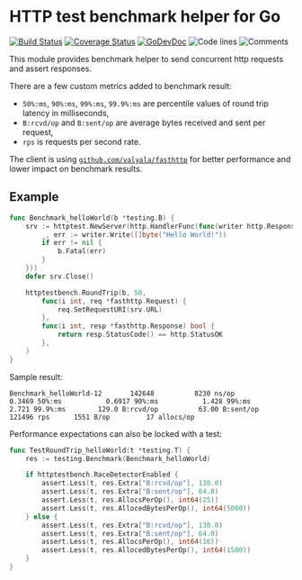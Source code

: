 # HTTP test benchmark helper for Go

[![Build Status](https://github.com/bool64/httptestbench/workflows/test/badge.svg)](https://github.com/bool64/httptestbench/actions?query=branch%3Amaster+workflow%3Atest)
[![Coverage Status](https://codecov.io/gh/bool64/httptestbench/branch/master/graph/badge.svg)](https://codecov.io/gh/bool64/httptestbench)
[![GoDevDoc](https://img.shields.io/badge/dev-doc-00ADD8?logo=go)](https://pkg.go.dev/github.com/bool64/httptestbench)
![Code lines](https://sloc.xyz/github/bool64/httptestbench/?category=code)
![Comments](https://sloc.xyz/github/bool64/httptestbench/?category=comments)

This module provides benchmark helper to send concurrent http requests and assert responses.

There are a few custom metrics added to benchmark result:
* `50%:ms`, `90%:ms`, `99%:ms`, `99.9%:ms` are percentile values of round trip latency in milliseconds,
* `B:rcvd/op` and `B:sent/op` are average bytes received and sent per request,
* `rps` is requests per second rate.

The client is using [`github.com/valyala/fasthttp`](https://github.com/valyala/fasthttp) for better performance 
and lower impact on benchmark results.

## Example

```go
func Benchmark_helloWorld(b *testing.B) {
	srv := httptest.NewServer(http.HandlerFunc(func(writer http.ResponseWriter, request *http.Request) {
		_, err := writer.Write([]byte("Hello World!"))
		if err != nil {
			b.Fatal(err)
		}
	}))
	defer srv.Close()

	httptestbench.RoundTrip(b, 50,
		func(i int, req *fasthttp.Request) {
			req.SetRequestURI(srv.URL)
		},
		func(i int, resp *fasthttp.Response) bool {
			return resp.StatusCode() == http.StatusOK
		},
	)
}
```

Sample result:

```
Benchmark_helloWorld-12    	  142648	      8230 ns/op	         0.3469 50%:ms	         0.6917 90%:ms	         1.428 99%:ms	         2.721 99.9%:ms	       129.0 B:rcvd/op	        63.00 B:sent/op	    121496 rps	    1551 B/op	      17 allocs/op
```

Performance expectations can also be locked with a test: 
```go
func TestRoundTrip_helloWorld(t *testing.T) {
	res := testing.Benchmark(Benchmark_helloWorld)

	if httptestbench.RaceDetectorEnabled {
		assert.Less(t, res.Extra["B:rcvd/op"], 130.0)
		assert.Less(t, res.Extra["B:sent/op"], 64.0)
		assert.Less(t, res.AllocsPerOp(), int64(25))
		assert.Less(t, res.AllocedBytesPerOp(), int64(5000))
	} else {
		assert.Less(t, res.Extra["B:rcvd/op"], 130.0)
		assert.Less(t, res.Extra["B:sent/op"], 64.0)
		assert.Less(t, res.AllocsPerOp(), int64(16))
		assert.Less(t, res.AllocedBytesPerOp(), int64(1500))
	}
}
```